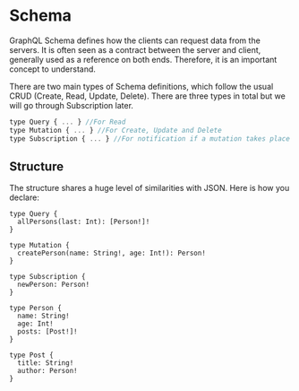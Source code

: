 # Schema

GraphQL Schema defines how the clients can request data from the servers. It is often seen as a contract between the server and client, generally used as a reference on both ends. Therefore, it is an important concept to understand.

There are two main types of Schema definitions, which follow the usual CRUD \(Create, Read, Update, Delete\). There are three types in total but we will go through Subscription later.

```javascript
type Query { ... } //For Read
type Mutation { ... } //For Create, Update and Delete
type Subscription { ... } //For notification if a mutation takes place
```

## Structure

The structure shares a huge level of similarities with JSON. Here is how you declare:

```text
type Query {
  allPersons(last: Int): [Person!]!
}

type Mutation {
  createPerson(name: String!, age: Int!): Person!
}

type Subscription {
  newPerson: Person!
}

type Person {
  name: String!
  age: Int!
  posts: [Post!]!
}

type Post {
  title: String!
  author: Person!
}
```

